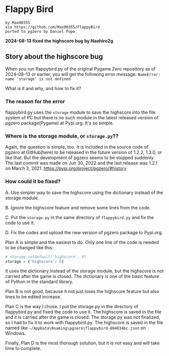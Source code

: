 # Flappy Bird

    by Max00355
    via https://github.com/Max00355/FlappyBird
    ported to pgzero by Daniel Pope

**2024-08-13 fixed the highscore bug by Naohiro2g**

## Story about the highscore bug

When you run flappybird.py of the original Pygame Zero repository as of 2024-08-13 or earlier, you will get the following error message:
```NameError: name 'storage' is not defined```

What is it and why, and how to fix it?

### The reason for the error

flappybird.py uses the ```storage``` module to save the highscore into the file system of PC but there is no such module in the latest released version of pgzero package(Pygame) at Pypi.org. It's so simple.

### Where is the storage module, or ```storage.py```??

Again, the question is simple, too.
It is included in the source code of pgzero at GitHub(here) to be released in the future version of 1.2.2, 1.3.0, or like that. But the development of pgzero seems to be stopped suddenly. The last commit was made on Jun 30, 2022 and the last release was 1.2.1 on March 3, 2021.
https://pypi.org/project/pgzero/#history

### How could it be fixed?

A. Use simpler way to save the highscore using the dictionary instead of the storage module.

B. Ignore the highscore feature and remove some lines from the code.

C. Put the ```storage.py``` in the same directory of ```flappybird.py``` and fix the code to use it.

D. Fix the codes and upload the new version of pgzero package to Pypi.org.

Plan A is simple and the easiest to do. Only one line of the code is needed to be changed like this:

```python
# storage.setdefault('highscore', 0)
storage = {'highscore': 0}
```
It uses the dictionary instead of the storage module, but the highscore is not carried after the game is closed. The dictionary is one of the basic feature of Python in the standard library.

Plan B is not good, because it not just loses the highscore feature but also lines to be edited increase.

Plan C is the way I chose. I put the storage.py in the directory of flappybird.py and fixed the code to use it. The highscore is saved in the file and it is carried after the game is closed. The storage.py was not finalized, so I had to fix it to work with flappybird.py. The highscore is saved in the file named like ```~/AppData\Roaming\pgzero\flappybird-804034bc.json``` on Windows.

Finally, Plan D is the most thorough solution, but it is not easy and will take time to complete.
